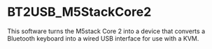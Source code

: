 # BT2USB_M5StackCore2
This software turns the M5stack Core 2 into a device that converts a Bluetooth keyboard into a wired USB interface for use with a KVM.
